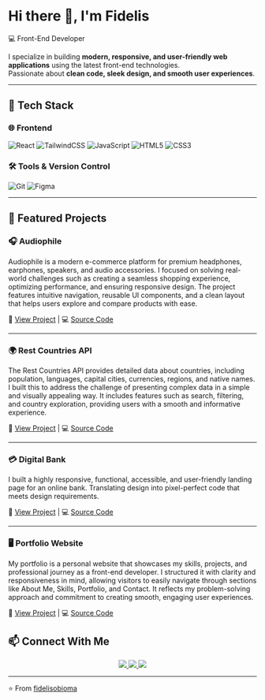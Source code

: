 # Hi there 👋, I'm Fidelis

💻 Front-End Developer

I specialize in building **modern, responsive, and user-friendly web applications** using the latest front-end technologies.  
Passionate about **clean code, sleek design, and smooth user experiences**.

---

## 🚀 Tech Stack  

### 🌐 Frontend
![React](https://img.shields.io/badge/React-20232A?style=for-the-badge&logo=react&logoColor=61DAFB)
![TailwindCSS](https://img.shields.io/badge/Tailwind_CSS-38B2AC?style=for-the-badge&logo=tailwind-css&logoColor=white)
![JavaScript](https://img.shields.io/badge/JavaScript-F7DF1E?style=for-the-badge&logo=javascript&logoColor=black)
![HTML5](https://img.shields.io/badge/HTML5-E34F26?style=for-the-badge&logo=html5&logoColor=white)
![CSS3](https://img.shields.io/badge/CSS3-1572B6?style=for-the-badge&logo=css3&logoColor=white)

### 🛠 Tools & Version Control
![Git](https://img.shields.io/badge/Git-F05032?style=for-the-badge&logo=git&logoColor=white)
![Figma](https://img.shields.io/badge/Figma-F24E1E?style=for-the-badge&logo=figma&logoColor=white)

---

## 🌟 Featured Projects  

### 🎧 Audiophile  
Audiophile is a modern e-commerce platform for premium headphones, earphones, speakers, and audio accessories. I focused on solving real-world challenges such as creating a seamless shopping experience, optimizing performance, and ensuring responsive design. The project features intuitive navigation, reusable UI components, and a clean layout that helps users explore and compare products with ease.

🔗 [View Project](https://audiophile-peach.vercel.app/) | 💻 [Source Code](https://github.com/fidelisobioma/audiophile.git)

---

### 🌍 Rest Countries API  
The Rest Countries API provides detailed data about countries, including population, languages, capital cities, currencies, regions, and native names. I built this to address the challenge of presenting complex data in a simple and visually appealing way. It includes features such as search, filtering, and country exploration, providing users with a smooth and informative experience.

🔗 [View Project](https://rest-countries-app-chi.vercel.app/) | 💻 [Source Code](https://github.com/fidelisobioma/Rest-countries-api.git)

---

### 💳 Digital Bank  
I built a highly responsive, functional, accessible, and user-friendly landing page for an online bank. Translating design into pixel-perfect code that meets design requirements. 

🔗 [View Project](https://digitalbank-landing-page.vercel.app/) | 💻 [Source Code](https://github.com/fidelisobioma/Digitalbank-landing-page.git)

---

### 🖥️ Portfolio Website  
My portfolio is a personal website that showcases my skills, projects, and professional journey as a front-end developer. I structured it with clarity and responsiveness in mind, allowing visitors to easily navigate through sections like About Me, Skills, Portfolio, and Contact. It reflects my problem-solving approach and commitment to creating smooth, engaging user experiences.

🔗 [View Project](https://fidexcode2-0.vercel.app/#home) | 💻 [Source Code](https://github.com/fidelisobioma/fidexcode2.0.git)


## 📫 Connect With Me  

<p align="center">
   <a href="https://x.com/fidexcode" target="_blank">
    <img src="https://img.shields.io/badge/Twitter-1DA1F2?style=for-the-badge&logo=twitter&logoColor=white" />
  </a>
  <a href="https://www.linkedin.com/in/fidexcode" target="_blank">
    <img src="https://img.shields.io/badge/LinkedIn-0A66C2?style=for-the-badge&logo=linkedin&logoColor=white" />
  </a>
  <a href="mailto:mbamfidelisobioma1@gmail.com">
    <img src="https://img.shields.io/badge/Email-D14836?style=for-the-badge&logo=gmail&logoColor=white" />
  </a>
</p>

---

⭐️ From [fidelisobioma](https://github.com/fidelisobioma)
